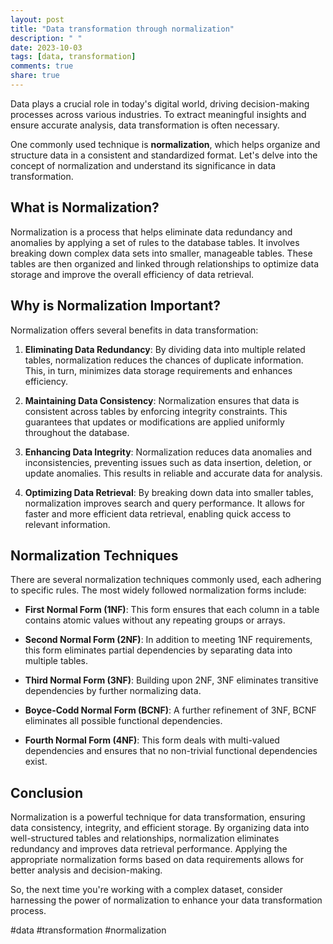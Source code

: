 ```yaml
---
layout: post
title: "Data transformation through normalization"
description: " "
date: 2023-10-03
tags: [data, transformation]
comments: true
share: true
---
```


Data plays a crucial role in today's digital world, driving decision-making processes across various industries. To extract meaningful insights and ensure accurate analysis, data transformation is often necessary. 

One commonly used technique is **normalization**, which helps organize and structure data in a consistent and standardized format. Let's delve into the concept of normalization and understand its significance in data transformation.

## What is Normalization?

Normalization is a process that helps eliminate data redundancy and anomalies by applying a set of rules to the database tables. It involves breaking down complex data sets into smaller, manageable tables. These tables are then organized and linked through relationships to optimize data storage and improve the overall efficiency of data retrieval.

## Why is Normalization Important?

Normalization offers several benefits in data transformation:

1. **Eliminating Data Redundancy**: By dividing data into multiple related tables, normalization reduces the chances of duplicate information. This, in turn, minimizes data storage requirements and enhances efficiency.

2. **Maintaining Data Consistency**: Normalization ensures that data is consistent across tables by enforcing integrity constraints. This guarantees that updates or modifications are applied uniformly throughout the database.

3. **Enhancing Data Integrity**: Normalization reduces data anomalies and inconsistencies, preventing issues such as data insertion, deletion, or update anomalies. This results in reliable and accurate data for analysis.

4. **Optimizing Data Retrieval**: By breaking down data into smaller tables, normalization improves search and query performance. It allows for faster and more efficient data retrieval, enabling quick access to relevant information.

## Normalization Techniques

There are several normalization techniques commonly used, each adhering to specific rules. The most widely followed normalization forms include:

- **First Normal Form (1NF)**: This form ensures that each column in a table contains atomic values without any repeating groups or arrays.

- **Second Normal Form (2NF)**: In addition to meeting 1NF requirements, this form eliminates partial dependencies by separating data into multiple tables.

- **Third Normal Form (3NF)**: Building upon 2NF, 3NF eliminates transitive dependencies by further normalizing data.

- **Boyce-Codd Normal Form (BCNF)**: A further refinement of 3NF, BCNF eliminates all possible functional dependencies.

- **Fourth Normal Form (4NF)**: This form deals with multi-valued dependencies and ensures that no non-trivial functional dependencies exist.

## Conclusion

Normalization is a powerful technique for data transformation, ensuring data consistency, integrity, and efficient storage. By organizing data into well-structured tables and relationships, normalization eliminates redundancy and improves data retrieval performance. Applying the appropriate normalization forms based on data requirements allows for better analysis and decision-making.

So, the next time you're working with a complex dataset, consider harnessing the power of normalization to enhance your data transformation process.

#data #transformation #normalization
